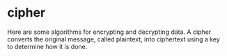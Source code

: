 # cipher
Here are some algorithms for encrypting and decrypting data. A cipher converts the original message, called plaintext, into ciphertext using a key to determine how it is done.
